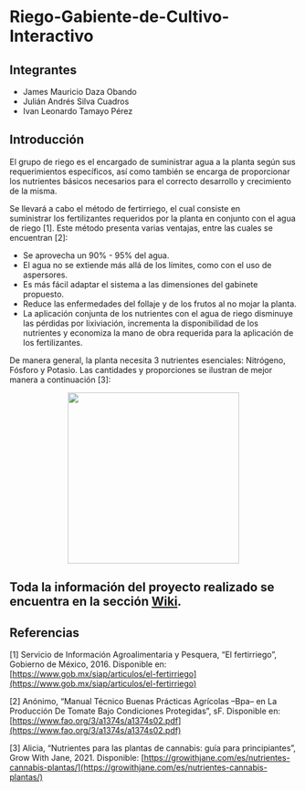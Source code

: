 # Riego-Gabiente-de-Cultivo-Interactivo

## Integrantes

- James Mauricio Daza Obando
- Julián Andrés Silva Cuadros
- Ivan Leonardo Tamayo Pérez

## Introducción

El grupo de riego es el encargado de suministrar agua a la planta según sus requerimientos específicos, así como también se encarga de proporcionar los nutrientes básicos necesarios para el correcto desarrollo y crecimiento de la misma.

Se llevará a cabo el método de fertirriego, el cual consiste en suministrar los fertilizantes requeridos por la planta en conjunto con el agua de riego [1]. Este método presenta varias ventajas, entre las cuales se encuentran [2]:

- Se aprovecha un 90% - 95% del agua.
- El agua no se extiende más allá de los límites, como con el uso de aspersores.
- Es más fácil adaptar el sistema a las dimensiones del gabinete propuesto.
- Reduce las enfermedades del follaje y de los frutos al no mojar la planta.
- La aplicación conjunta de los nutrientes con el agua de riego disminuye las pérdidas por lixiviación, incrementa la disponibilidad de los nutrientes y economiza la mano de obra requerida para la aplicación de los fertilizantes.

De manera general, la planta necesita 3 nutrientes esenciales: Nitrógeno, Fósforo y Potasio. Las cantidades y proporciones se ilustran de mejor manera a continuación [3]:

<p align="center">
<img src="https://user-images.githubusercontent.com/83550103/196980023-6099449b-d413-4aeb-ad55-e0dc73fded72.png" width="300">
</p>

## Toda la información del proyecto realizado se encuentra en la sección [Wiki](https://github.com/jsilva09/Riego-Gabiente-de-Cultivo-Interactivo/wiki).

## Referencias

[1]    Servicio de Información Agroalimentaria y Pesquera, “El fertirriego”, Gobierno de México, 2016. Disponible en: [https://www.gob.mx/siap/articulos/el-fertirriego](https://www.gob.mx/siap/articulos/el-fertirriego)

[2]	Anónimo, “Manual Técnico Buenas Prácticas Agrícolas –Bpa– en La Producción De Tomate Bajo Condiciones Protegidas”, sF. Disponible en: [https://www.fao.org/3/a1374s/a1374s02.pdf](https://www.fao.org/3/a1374s/a1374s02.pdf)

[3]    Alicia, “Nutrientes para las plantas de cannabis: guía para principiantes”, Grow With Jane, 2021. Disponible: [https://growithjane.com/es/nutrientes-cannabis-plantas/](https://growithjane.com/es/nutrientes-cannabis-plantas/)

